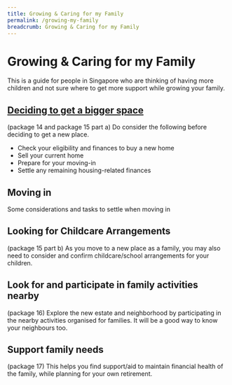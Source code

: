 ```yaml
---
title: Growing & Caring for my Family
permalink: /growing-my-family
breadcrumb: Growing & Caring for my Family
---
```


# Growing & Caring for my Family

This is a guide for people in Singapore who are thinking of having more children and not sure where to get more support while growing your family.

## [Deciding to get a bigger space](/move-house)

(package 14 and package 15 part a)
Do consider the following before deciding to get a new place.
- Check your eligibility and finances to buy a new home
- Sell your current home
- Prepare for your moving-in
- Settle any remaining housing-related finances

## Moving in 

Some considerations and tasks to settle when moving in

## Looking for Childcare Arrangements

(package 15 part b) As you move to a new place as a family, you may also need to consider and confirm childcare/school arrangements for your children. 

## Look for and participate in family activities nearby

(package 16) Explore the new estate and neighborhood by participating in the nearby activities organised for families. It will be a good way to know your neighbours too.

## Support family needs 

(package 17) This helps you find support/aid to maintain financial health of the family, while planning for your own retirement.


